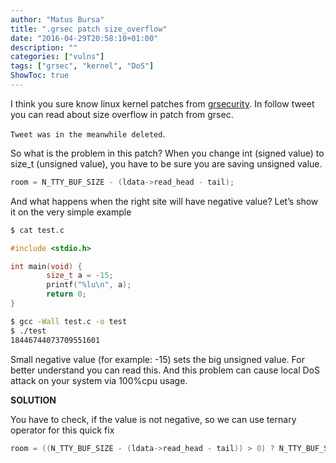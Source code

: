 ```yaml
---
author: "Matus Bursa"
title: ".grsec patch size_overflow"
date: "2016-04-29T20:58:10+01:00"
description: ""
categories: ["vulns"]
tags: ["grsec", "kernel", "DoS"]
ShowToc: true
---
```


I think you sure know linux kernel patches from [grsecurity](https://grsecurity.net/). 
In follow tweet you can read about size overflow in patch from grsec.

`Tweet was in the meanwhile deleted`.

So what is the problem in this patch? When you change int (signed value) to size_t (unsigned value), you have to be sure you are saving unsigned value.

```C
room = N_TTY_BUF_SIZE - (ldata->read_head - tail);
```

And what happens when the right site will have negative value? Let’s show it on the very simple example
```bash
$ cat test.c
```
```C
#include <stdio.h>

int main(void) {
        size_t a = -15;
        printf("%lu\n", a);
        return 0;
}
```
```bash
$ gcc -Wall test.c -o test
$ ./test
18446744073709551601
```

Small negative value (for example: -15) sets the big unsigned value. For better understand you can read this. And this problem can cause local DoS attack on your system via 100%cpu usage.

__SOLUTION__

You have to check, if the value is not negative, so we can use ternary operator for this quick fix
```C
room = ((N_TTY_BUF_SIZE - (ldata->read_head - tail)) > 0) ? N_TTY_BUF_SIZE - (ldata->read_head - tail) : 0;
```
